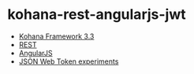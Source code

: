 kohana-rest-angularjs-jwt
=========================

 * [Kohana Framework 3.3](https://github.com/kohana/kohana)
 * [REST](https://github.com/SupersonicAds/kohana-restful-api)
 * [AngularJS](https://github.com/angular/angular.js)
 * [JSON Web Token experiments](http://jwt.io)
